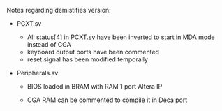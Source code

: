 Notes regarding demistifies version:

* PCXT.sv    
  * All status[4] in PCXT.sv have been inverted to start in MDA mode instead of CGA
  * keyboard output ports have been commented
  * reset signal has been modified temporally

* Peripherals.sv

  * BIOS loaded in BRAM with RAM 1 port Altera IP

  * CGA RAM can be commented to compile it in Deca port

  